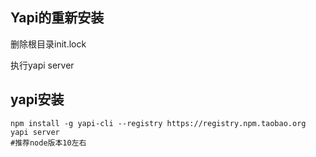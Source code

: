 ## Yapi的重新安装

删除根目录init.lock

执行yapi server

## yapi安装

```shell
npm install -g yapi-cli --registry https://registry.npm.taobao.org
yapi server 
#推荐node版本10左右
```

